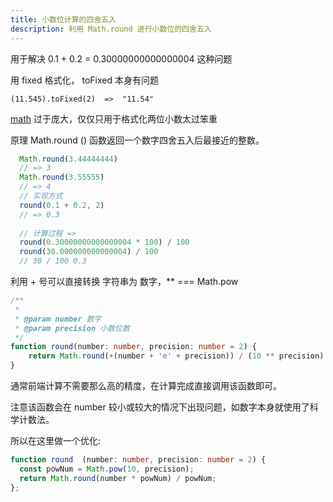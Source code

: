 ```yaml
---
title: 小数位计算的四舍五入
description: 利用 Math.round 进行小数位的四舍五入
---
```


用于解决 0.1 + 0.2 = 0.30000000000000004 这种问题

用 fixed 格式化， toFixed 本身有问题
```
(11.545).toFixed(2)  =>  "11.54"
```
[math](https://mathjs.org) 过于庞大，仅仅只用于格式化两位小数太过笨重

原理 Math.round () 函数返回一个数字四舍五入后最接近的整数。
```js
  Math.round(3.44444444)
  // => 3
  Math.round(3.55555) 
  // => 4
  // 实现方式
  round(0.1 + 0.2, 2) 
  // => 0.3
 
  // 计算过程 =>
  round(0.30000000000000004 * 100) / 100
  round(30.000000000000004) / 100
  // 30 / 100 0.3
```

利用 + 号可以直接转换 字符串为 数字，** === Math.pow
  
```ts
/**
 *
 * @param number 数字
 * @param precision 小数位数
 */
function round(number: number, precision: number = 2) {
	return Math.round(+(number + 'e' + precision)) / (10 ** precision)
}
```

通常前端计算不需要那么高的精度，在计算完成直接调用该函数即可。

注意该函数会在 number 较小或较大的情况下出现问题，如数字本身就使用了科学计数法。

所以在这里做一个优化:

```ts
function round  (number: number, precision: number = 2) {
  const powNum = Math.pow(10, precision);
  return Math.round(number * powNum) / powNum;
};
```
